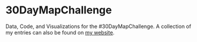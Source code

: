 # 30DayMapChallenge
Data, Code, and Visualizations for the #30DayMapChallenge. A collection of my entries can also be found on [my website](https://www.blakerobertmills.com/my-work/visualizations).

